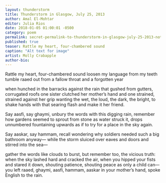 ```yaml
---
layout: thunderstorm
title: Thunderstorm in Glasgow, July 25, 2013
author: Amal El-Mohtar
editor: Julia Rios
date: 2018-01-05 01:00:01 -0500
category: poem
permalink: secret-permalink-to-thunderstorm-in-glasgow-july-25-2013-not-for-sharing-yet-please
published: true
teaser: Rattle my heart, four-chambered sound
caption: "Alt text for image"
artist: Molly Crabapple
author-bio:
---
```


Rattle my heart, four-chambered sound
loosen my language from my teeth
tumble raaed out from a fallow throat
and a forgotten year

when hunched in the barracks against the rain
that gushed from gutters, corrugated roofs
one sister clutched her mother’s hand
and one strained, strained against her grip
wanting the wet, the loud, the dark, the bright,
to shake hands with that searing flash
and make it her friend.

Say aasfi, say ghaymi,
unbury the words with this digging rain,
remember how gardens seemed to sprout from stone
as water struck it, drops unnumbered
fountaining upwards as if to try
for a place in the sky again.

Say aaskar, say hammam,
recall wondering why soldiers
needed such a big bathroom anyway—
while the storm sluiced over eaves and doors
and stirred into the sea—

gather the words like clouds to burst,
but remember too, the vicious truth:
when the sky lashed hard and cracked the air,
when you hipped your fists and stared it down,
shouting patience, shouting peace
as only a child can—
you left raaed, ghaymi, aasfi, hammam,
aaskar in your mother’s hand,
spoke English to the rain.
